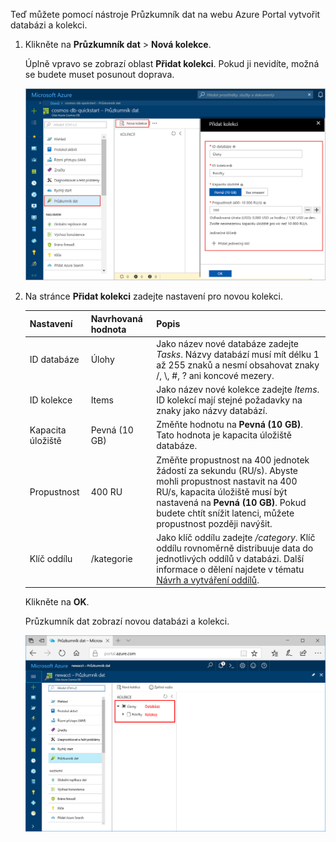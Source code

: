 Teď můžete pomocí nástroje Průzkumník dat na webu Azure Portal vytvořit databázi a kolekci. 

1. Klikněte na **Průzkumník dat** > **Nová kolekce**. 
    
    Úplně vpravo se zobrazí oblast **Přidat kolekci**. Pokud ji nevidíte, možná se budete muset posunout doprava.

    ![Průzkumník dat na webu Azure Portal – okno Přidat kolekci](./media/cosmos-db-create-collection/azure-cosmosdb-data-explorer.png)

2. Na stránce **Přidat kolekci** zadejte nastavení pro novou kolekci.

    Nastavení|Navrhovaná hodnota|Popis
    ---|---|---
    ID databáze|Úlohy|Jako název nové databáze zadejte *Tasks*. Názvy databází musí mít délku 1 až 255 znaků a nesmí obsahovat znaky /, \\, #, ? ani koncové mezery.
    ID kolekce|Items|Jako název nové kolekce zadejte *Items*. ID kolekcí mají stejné požadavky na znaky jako názvy databází.
    Kapacita úložiště| Pevná (10 GB)|Změňte hodnotu na **Pevná (10 GB)**. Tato hodnota je kapacita úložiště databáze.
    Propustnost|400 RU|Změňte propustnost na 400 jednotek žádostí za sekundu (RU/s). Abyste mohli propustnost nastavit na 400 RU/s, kapacita úložiště musí být nastavená na **Pevná (10 GB)**. Pokud budete chtít snížit latenci, můžete propustnost později navýšit. 
    Klíč oddílu|/kategorie|Jako klíč oddílu zadejte */category*. Klíč oddílu rovnoměrně distribuuje data do jednotlivých oddílů v databázi. Další informace o dělení najdete v tématu [Návrh a vytváření oddílů](../articles/cosmos-db/partition-data.md#designing-for-partitioning).

    Klikněte na **OK**.

    Průzkumník dat zobrazí novou databázi a kolekci.

    ![Průzkumník dat na webu Azure Portal zobrazující novou databázi a kolekci](./media/cosmos-db-create-collection/azure-cosmos-db-new-collection.png)